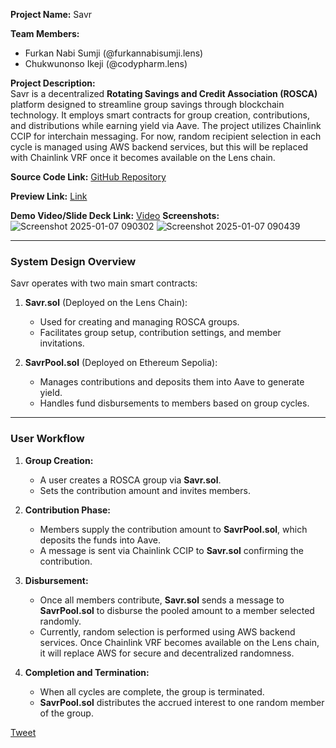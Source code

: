 **Project Name:** Savr  

**Team Members:**  
- Furkan Nabi Sumji (@furkannabisumji.lens)  
- Chukwunonso Ikeji (@codypharm.lens)  

**Project Description:**  
Savr is a decentralized **Rotating Savings and Credit Association (ROSCA)** platform designed to streamline group savings through blockchain technology. It employs smart contracts for group creation, contributions, and distributions while earning yield via Aave. The project utilizes Chainlink CCIP for interchain messaging. For now, random recipient selection in each cycle is managed using AWS backend services, but this will be replaced with Chainlink VRF once it becomes available on the Lens chain.  

**Source Code Link:** [GitHub Repository](https://github.com/furkannabisumji/savr)

**Preview Link:**  [Link](https://savr-lens.vercel.app/)

**Demo Video/Slide Deck Link:**  [Video](https://www.youtube.com/watch?v=SPcrl6YH0oQ)
**Screenshots:**  
![Screenshot 2025-01-07 090302](https://github.com/user-attachments/assets/2a55b97f-ede2-4631-bd20-205236fe1034)
![Screenshot 2025-01-07 090439](https://github.com/user-attachments/assets/04881be6-ef32-42f3-81f9-9569cff0179d)


---

### **System Design Overview**  

Savr operates with two main smart contracts:  

1. **Savr.sol** (Deployed on the Lens Chain):  
   - Used for creating and managing ROSCA groups.  
   - Facilitates group setup, contribution settings, and member invitations.  

2. **SavrPool.sol** (Deployed on Ethereum Sepolia):  
   - Manages contributions and deposits them into Aave to generate yield.  
   - Handles fund disbursements to members based on group cycles.  

---

### **User Workflow**  

1. **Group Creation:**  
   - A user creates a ROSCA group via **Savr.sol**.  
   - Sets the contribution amount and invites members.  

2. **Contribution Phase:**  
   - Members supply the contribution amount to **SavrPool.sol**, which deposits the funds into Aave.  
   - A message is sent via Chainlink CCIP to **Savr.sol** confirming the contribution.  

3. **Disbursement:**  
   - Once all members contribute, **Savr.sol** sends a message to **SavrPool.sol** to disburse the pooled amount to a member selected randomly.  
   - Currently, random selection is performed using AWS backend services. Once Chainlink VRF becomes available on the Lens chain, it will replace AWS for secure and decentralized randomness.  

4. **Completion and Termination:**  
   - When all cycles are complete, the group is terminated.  
   - **SavrPool.sol** distributes the accrued interest to one random member of the group.  

[Tweet](https://x.com/furkannabisumji/status/1876474036135637034?t=1FDnBZVw-fExq464hrzTVA&s=19)
